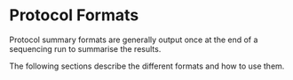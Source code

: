 Protocol Formats
================

Protocol summary formats are generally output once at the end of a sequencing run to summarise the results.

The following sections describe the different formats and how to use them.
